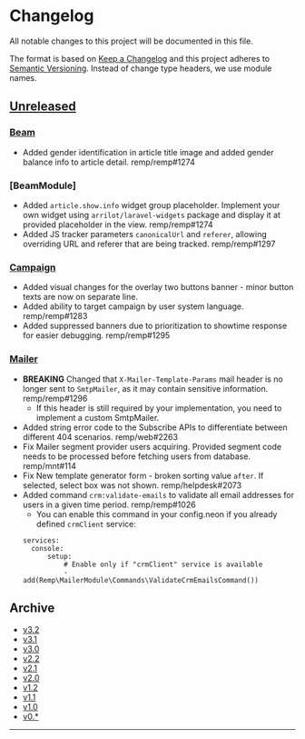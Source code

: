 # Changelog

All notable changes to this project will be documented in this file.

The format is based on [Keep a Changelog](http://keepachangelog.com/) and this project adheres to [Semantic Versioning](http://semver.org/). Instead of change type headers, we use module names.

## [Unreleased]

### [Beam]

- Added gender identification in article title image and added gender balance info to article detail. remp/remp#1274

### [BeamModule]

- Added `article.show.info` widget group placeholder. Implement your own widget using `arrilot/laravel-widgets` package and display it at provided placeholder in the view. remp/remp#1274
- Added JS tracker parameters `canonicalUrl` and `referer`, allowing overriding URL and referer that are being tracked. remp/remp#1297 

### [Campaign]

- Added visual changes for the overlay two buttons banner - minor button texts are now on separate line.
- Added ability to target campaign by user system language. remp/remp#1283
- Added suppressed banners due to prioritization to showtime response for easier debugging. remp/remp#1295

### [Mailer]

- **BREAKING** Changed that `X-Mailer-Template-Params` mail header is no longer sent to `SmtpMailer`, as it may contain sensitive information. remp/remp#1296
  - If this header is still required by your implementation, you need to implement a custom SmtpMailer. 
- Added string error code to the Subscribe APIs to differentiate between different 404 scenarios. remp/web#2263 
- Fix Mailer segment provider users acquiring. Provided segment code needs to be processed before fetching users from database. remp/mnt#114
- Fix New template generator form - broken sorting value `after`. If selected, select box was not shown. remp/helpdesk#2073
- Added command `crm:validate-emails` to validate all email addresses for users in a given time period. remp/remp#1026
  - You can enable this command in your config.neon if you already defined `crmClient` service:
  ```
  services:
    console:
        setup:
            # Enable only if "crmClient" service is available
            - add(Remp\MailerModule\Commands\ValidateCrmEmailsCommand())
  ```

## Archive

- [v3.2](./changelogs/CHANGELOG-v3.2.md)
- [v3.1](./changelogs/CHANGELOG-v3.1.md)
- [v3.0](./changelogs/CHANGELOG-v3.0.md)
- [v2.2](./changelogs/CHANGELOG-v2.2.md)
- [v2.1](./changelogs/CHANGELOG-v2.1.md)
- [v2.0](./changelogs/CHANGELOG-v2.0.md)
- [v1.2](./changelogs/CHANGELOG-v1.2.md)
- [v1.1](./changelogs/CHANGELOG-v1.1.md)
- [v1.0](./changelogs/CHANGELOG-v1.0.md)
- [v0.*](./changelogs/CHANGELOG-v0.md)

---

[Beam]: https://github.com/remp2020/remp/tree/master/Beam
[Campaign]: https://github.com/remp2020/remp/tree/master/Campaign
[Mailer]: https://github.com/remp2020/remp/tree/master/Mailer
[Sso]: https://github.com/remp2020/remp/tree/master/Sso
[Segments]: https://github.com/remp2020/remp/tree/master/Beam/go/cmd/segments
[Tracker]: https://github.com/remp2020/remp/tree/master/Beam/go/cmd/tracker

[Unreleased]: https://github.com/remp2020/remp/compare/3.2.0...master
